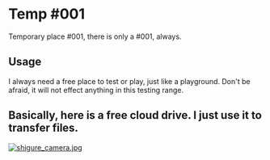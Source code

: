 # Temp #001
Temporary place #001, there is only a #001, always.  
## Usage
I always need a free place to test or play, just like a playground.
Don't be afraid, it will not effect anything in this testing range.  
## Basically, here is a  free cloud drive. I just use it to transfer files.
[![shigure_camera.jpg](https://i.loli.net/2019/04/08/5caa84fa5679a.jpg)](https://i.loli.net/2019/04/08/5caa84fa5679a.jpg)
